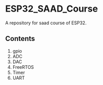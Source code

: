 # ESP32_SAAD_Course
A repository for saad course of ESP32. 
## Contents
1. gpio
2. ADC
3. DAC
4. FreeRTOS
5. Timer
6. UART